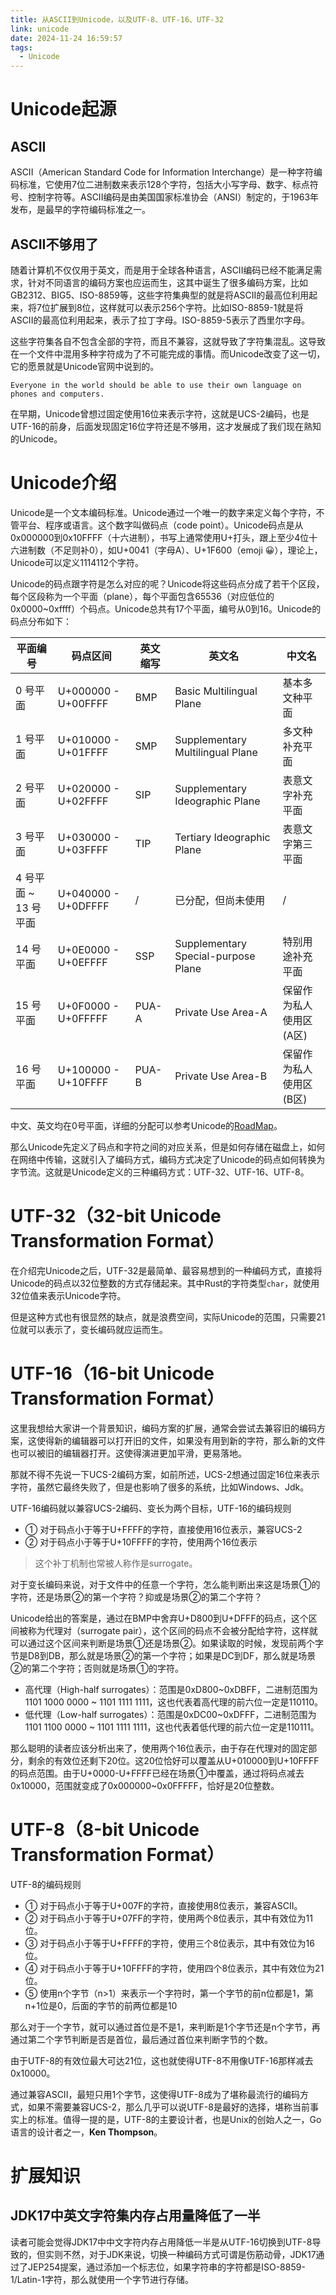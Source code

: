 ```yaml
---
title: 从ASCII到Unicode，以及UTF-8、UTF-16、UTF-32
link: unicode
date: 2024-11-24 16:59:57
tags:
  - Unicode
---
```


# Unicode起源

## ASCII

ASCII（American Standard Code for Information Interchange）是一种字符编码标准，它使用7位二进制数来表示128个字符，包括大小写字母、数字、标点符号、控制字符等。ASCII编码是由美国国家标准协会（ANSI）制定的，于1963年发布，是最早的字符编码标准之一。

## ASCII不够用了

随着计算机不仅仅用于英文，而是用于全球各种语言，ASCII编码已经不能满足需求，针对不同语言的编码方案也应运而生，这其中诞生了很多编码方案，比如GB2312、BIG5、ISO-8859等，这些字符集典型的就是将ASCII的最高位利用起来，将7位扩展到8位，这样就可以表示256个字符。比如ISO-8859-1就是将ASCII的最高位利用起来，表示了拉丁字母。ISO-8859-5表示了西里尔字母。

这些字符集各自不包含全部的字符，而且不兼容，这就导致了字符集混乱。这导致在一个文件中混用多种字符成为了不可能完成的事情。而Unicode改变了这一切，它的愿景就是Unicode官网中说到的。

```
Everyone in the world should be able to use their own language on phones and computers.
```

在早期，Unicode曾想过固定使用16位来表示字符，这就是UCS-2编码，也是UTF-16的前身，后面发现固定16位字符还是不够用，这才发展成了我们现在熟知的Unicode。

# Unicode介绍

Unicode是一个文本编码标准。Unicode通过一个唯一的数字来定义每个字符，不管平台、程序或语言。这个数字叫做码点（code point）。Unicode码点是从0x000000到0x10FFFF（十六进制），书写上通常使用U+打头，跟上至少4位十六进制数（不足则补0），如U+0041（字母A）、U+1F600（emoji 😀），理论上，Unicode可以定义1114112个字符。

Unicode的码点跟字符是怎么对应的呢？Unicode将这些码点分成了若干个区段，每个区段称为一个平面（plane），每个平面包含65536（对应低位的0x0000~0xffff）个码点。Unicode总共有17个平面，编号从0到16。Unicode的码点分布如下：

| 平面编号           | 码点区间                | 英文缩写  | 英文名                                 | 中文名            |
|----------------|---------------------|-------|-------------------------------------|----------------|
| 0 号平面          | U+000000 - U+00FFFF | BMP   | Basic Multilingual Plane            | 基本多文种平面        |
| 1 号平面          | U+010000 - U+01FFFF | SMP   | Supplementary Multilingual Plane    | 多文种补充平面        |
| 2 号平面          | U+020000 - U+02FFFF | SIP   | Supplementary Ideographic Plane     | 表意文字补充平面       |
| 3 号平面          | U+030000 - U+03FFFF | TIP   | Tertiary Ideographic Plane          | 表意文字第三平面       |
| 4 号平面 ~ 13 号平面 | U+040000 - U+0DFFFF | /     | 已分配，但尚未使用                           | /              |
| 14 号平面         | U+0E0000 - U+0EFFFF | SSP   | Supplementary Special-purpose Plane | 特别用途补充平面       |
| 15 号平面         | U+0F0000 - U+0FFFFF | PUA-A | Private Use Area-A                  | 保留作为私人使用区 (A区) |
| 16 号平面         | U+100000 - U+10FFFF | PUA-B | Private Use Area-B                  | 保留作为私人使用区 (B区) |

中文、英文均在0号平面，详细的分配可以参考Unicode的[RoadMap](https://www.unicode.org/roadmaps/index.html)。

那么Unicode先定义了码点和字符之间的对应关系，但是如何存储在磁盘上，如何在网络中传输，这就引入了编码方式，编码方式决定了Unicode的码点如何转换为字节流。这就是Unicode定义的三种编码方式：UTF-32、UTF-16、UTF-8。

# UTF-32（32-bit Unicode Transformation Format）

在介绍完Unicode之后，UTF-32是最简单、最容易想到的一种编码方式，直接将Unicode的码点以32位整数的方式存储起来。其中Rust的字符类型`char`，就使用32位值来表示Unicode字符。

但是这种方式也有很显然的缺点，就是浪费空间，实际Unicode的范围，只需要21位就可以表示了，变长编码就应运而生。

# UTF-16（16-bit Unicode Transformation Format）

这里我想给大家讲一个背景知识，编码方案的扩展，通常会尝试去兼容旧的编码方案，这使得新的编辑器可以打开旧的文件，如果没有用到新的字符，那么新的文件也可以被旧的编辑器打开。这使得演进更加平滑，更易落地。

那就不得不先说一下UCS-2编码方案，如前所述，UCS-2想通过固定16位来表示字符，虽然它最终失败了，但是也影响了很多的系统，比如Windows、Jdk。

UTF-16编码就以兼容UCS-2编码、变长为两个目标，UTF-16的编码规则
- ① 对于码点小于等于U+FFFF的字符，直接使用16位表示，兼容UCS-2
- ② 对于码点小于等于U+10FFFF的字符，使用两个16位表示

> 这个补丁机制也常被人称作是surrogate。

对于变长编码来说，对于文件中的任意一个字符，怎么能判断出来这是场景①的字符，还是场景②的第一个字符？抑或是场景②的第二个字符？

Unicode给出的答案是，通过在BMP中舍弃U+D800到U+DFFF的码点，这个区间被称为代理对（surrogate pair），这个区间的码点不会被分配给字符，这样就可以通过这个区间来判断是场景①还是场景②。如果读取的时候，发现前两个字节是D8到DB，那么就是场景②的第一个字符；如果是DC到DF，那么就是场景②的第二个字符；否则就是场景①的字符。

- 高代理（High-half surrogates）：范围是0xD800~0xDBFF，二进制范围为1101 1000 0000 ~ 1101 1111 1111，这也代表着高代理的前六位一定是110110。
- 低代理（Low-half surrogates）：范围是0xDC00~0xDFFF，二进制范围为1101 1100 0000 ~ 1101 1111 1111，这也代表着低代理的前六位一定是110111。

那么聪明的读者应该分析出来了，使用两个16位表示，由于存在代理对的固定部分，剩余的有效位还剩下20位。这20位恰好可以覆盖从U+010000到U+10FFFF的码点范围。由于U+0000-U+FFFF已经在场景①中覆盖，通过将码点减去0x10000，范围就变成了0x000000~0x0FFFFF，恰好是20位整数。

# UTF-8（8-bit Unicode Transformation Format）

UTF-8的编码规则
- ① 对于码点小于等于U+007F的字符，直接使用8位表示，兼容ASCII。
- ② 对于码点小于等于U+07FF的字符，使用两个8位表示，其中有效位为11位。
- ③ 对于码点小于等于U+FFFF的字符，使用三个8位表示，其中有效位为16位。
- ④ 对于码点小于等于U+10FFFF的字符，使用四个8位表示，其中有效位为21位。
- ⑤ 使用n个字节（n>1）来表示一个字符时，第一个字节的前n位都是1，第n+1位是0，后面的字节的前两位都是10

那么对于一个字节，就可以通过首位是不是1，来判断是1个字节还是n个字节，再通过第二个字节判断是否是首位，最后通过首位来判断字节的个数。

由于UTF-8的有效位最大可达21位，这也就使得UTF-8不用像UTF-16那样减去0x10000。

通过兼容ASCII，最短只用1个字节，这使得UTF-8成为了堪称最流行的编码方式，如果不需要兼容UCS-2，那么几乎可以说UTF-8是最好的选择，堪称当前事实上的标准。值得一提的是，UTF-8的主要设计者，也是Unix的创始人之一，Go语言的设计者之一，**Ken Thompson**。

# 扩展知识

## JDK17中英文字符集内存占用量降低了一半

读者可能会觉得JDK17中中文字符内存占用降低一半是从UTF-16切换到UTF-8导致的，但实则不然，对于JDK来说，切换一种编码方式可谓是伤筋动骨，JDK17通过了JEP254提案，通过添加一个标志位，如果字符串的字符都是ISO-8859-1/Latin-1字符，那么就使用一个字节进行存储。
